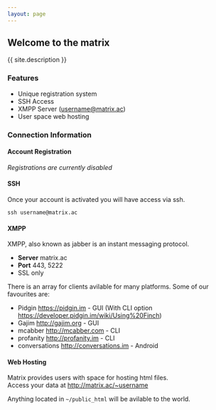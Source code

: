 ```yaml
---
layout: page
---
```

## Welcome to the matrix

{{ site.description }}

### Features
- Unique registration system
- SSH Access
- XMPP Server (username@matrix.ac)
- User space web hosting

### Connection Information

#### Account Registration

*Registrations  are currently disabled*

#### SSH

Once your account is activated you will have access via ssh.

    ssh username@matrix.ac

#### XMPP

XMPP, also known as jabber is an instant messaging protocol. 

- **Server** matrix.ac
- **Port** 443, 5222 
- SSL only

There is an array for clients avilable for many platforms. Some of our favourites are:

- Pidgin <https://pidgin.im> - GUI (With CLI option <https://developer.pidgin.im/wiki/Using%20Finch>)
- Gajim <http://gajim.org> - GUI
- mcabber <http://mcabber.com> - CLI
- profanity <http://profanity.im> - CLI
- conversations <http://conversations.im> - Android

#### Web Hosting

Matrix provides users with space for hosting html files.  
Access your data at <http://matrix.ac/~username> 

Anything located in ```~/public_html``` will be avilable to the world.

